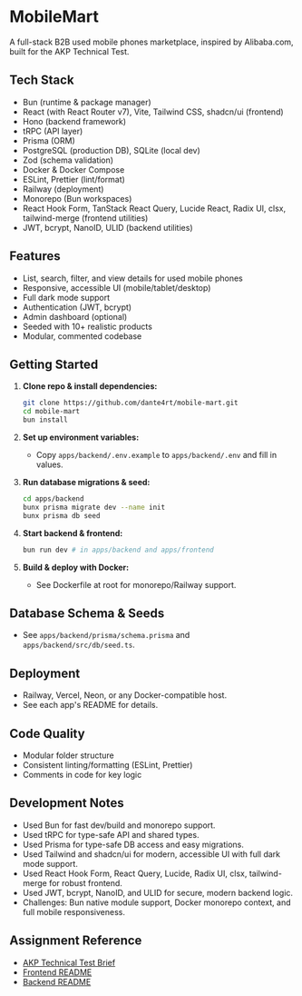 # MobileMart

A full-stack B2B used mobile phones marketplace, inspired by Alibaba.com, built for the AKP Technical Test.

## Tech Stack

- Bun (runtime & package manager)
- React (with React Router v7), Vite, Tailwind CSS, shadcn/ui (frontend)
- Hono (backend framework)
- tRPC (API layer)
- Prisma (ORM)
- PostgreSQL (production DB), SQLite (local dev)
- Zod (schema validation)
- Docker & Docker Compose
- ESLint, Prettier (lint/format)
- Railway (deployment)
- Monorepo (Bun workspaces)
- React Hook Form, TanStack React Query, Lucide React, Radix UI, clsx, tailwind-merge (frontend utilities)
- JWT, bcrypt, NanoID, ULID (backend utilities)

## Features

- List, search, filter, and view details for used mobile phones
- Responsive, accessible UI (mobile/tablet/desktop)
- Full dark mode support
- Authentication (JWT, bcrypt)
- Admin dashboard (optional)
- Seeded with 10+ realistic products
- Modular, commented codebase

## Getting Started

1. **Clone repo & install dependencies:**

   ```sh
   git clone https://github.com/dante4rt/mobile-mart.git
   cd mobile-mart
   bun install
   ```

2. **Set up environment variables:**

   - Copy `apps/backend/.env.example` to `apps/backend/.env` and fill in values.

3. **Run database migrations & seed:**

   ```sh
   cd apps/backend
   bunx prisma migrate dev --name init
   bunx prisma db seed
   ```

4. **Start backend & frontend:**

   ```sh
   bun run dev # in apps/backend and apps/frontend
   ```

5. **Build & deploy with Docker:**

   - See Dockerfile at root for monorepo/Railway support.

## Database Schema & Seeds

- See `apps/backend/prisma/schema.prisma` and `apps/backend/src/db/seed.ts`.

## Deployment

- Railway, Vercel, Neon, or any Docker-compatible host.
- See each app's README for details.

## Code Quality

- Modular folder structure
- Consistent linting/formatting (ESLint, Prettier)
- Comments in code for key logic

## Development Notes

- Used Bun for fast dev/build and monorepo support.
- Used tRPC for type-safe API and shared types.
- Used Prisma for type-safe DB access and easy migrations.
- Used Tailwind and shadcn/ui for modern, accessible UI with full dark mode support.
- Used React Hook Form, React Query, Lucide, Radix UI, clsx, tailwind-merge for robust frontend.
- Used JWT, bcrypt, NanoID, and ULID for secure, modern backend logic.
- Challenges: Bun native module support, Docker monorepo context, and full mobile responsiveness.

## Assignment Reference

- [AKP Technical Test Brief](https://go.catamyst.com/akp-test)
- [Frontend README](./apps/frontend/README.md)
- [Backend README](./apps/backend/README.md)
